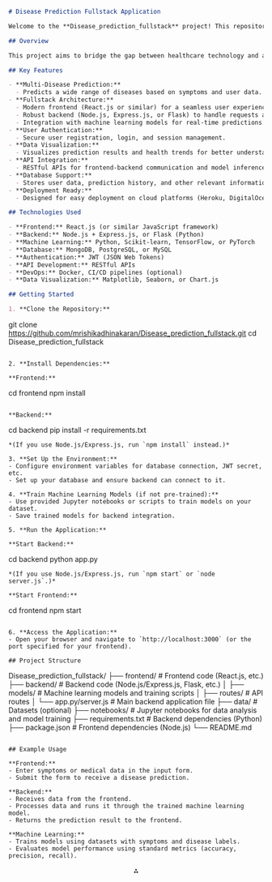
```markdown
# Disease Prediction Fullstack Application

Welcome to the **Disease_prediction_fullstack** project! This repository hosts a fullstack application that leverages machine learning to predict diseases based on user-provided symptoms and medical data. The system integrates a modern frontend, a robust backend, and trained machine learning models to provide accurate health diagnostics and recommendations[^1][^4][^12].

## Overview

This project aims to bridge the gap between healthcare technology and accessibility by enabling users to input symptoms and receive instant disease predictions. It is designed to assist both patients and healthcare professionals by providing quick, data-driven insights and supporting better health decisions[^4][^9][^12].

## Key Features

- **Multi-Disease Prediction:**  
  - Predicts a wide range of diseases based on symptoms and user data.
- **Fullstack Architecture:**  
  - Modern frontend (React.js or similar) for a seamless user experience.
  - Robust backend (Node.js, Express.js, or Flask) to handle requests and process data.
  - Integration with machine learning models for real-time predictions.
- **User Authentication:**  
  - Secure user registration, login, and session management.
- **Data Visualization:**  
  - Visualizes prediction results and health trends for better understanding.
- **API Integration:**  
  - RESTful APIs for frontend-backend communication and model inference.
- **Database Support:**  
  - Stores user data, prediction history, and other relevant information.
- **Deployment Ready:**  
  - Designed for easy deployment on cloud platforms (Heroku, DigitalOcean, AWS, etc.)[^3][^4][^12].

## Technologies Used

- **Frontend:** React.js (or similar JavaScript framework)
- **Backend:** Node.js + Express.js, or Flask (Python)
- **Machine Learning:** Python, Scikit-learn, TensorFlow, or PyTorch
- **Database:** MongoDB, PostgreSQL, or MySQL
- **Authentication:** JWT (JSON Web Tokens)
- **API Development:** RESTful APIs
- **DevOps:** Docker, CI/CD pipelines (optional)
- **Data Visualization:** Matplotlib, Seaborn, or Chart.js

## Getting Started

1. **Clone the Repository:**
```

git clone https://github.com/mrishikadhinakaran/Disease_prediction_fullstack.git
cd Disease_prediction_fullstack

```

2. **Install Dependencies:**

**Frontend:**
```

cd frontend
npm install

```

**Backend:**
```

cd backend
pip install -r requirements.txt

```
*(If you use Node.js/Express.js, run `npm install` instead.)*

3. **Set Up the Environment:**
- Configure environment variables for database connection, JWT secret, etc.
- Set up your database and ensure backend can connect to it.

4. **Train Machine Learning Models (if not pre-trained):**
- Use provided Jupyter notebooks or scripts to train models on your dataset.
- Save trained models for backend integration.

5. **Run the Application:**

**Start Backend:**
```

cd backend
python app.py

```
*(If you use Node.js/Express.js, run `npm start` or `node server.js`.)*

**Start Frontend:**
```

cd frontend
npm start

```

6. **Access the Application:**
- Open your browser and navigate to `http://localhost:3000` (or the port specified for your frontend).

## Project Structure

```

Disease_prediction_fullstack/
├── frontend/                \# Frontend code (React.js, etc.)
├── backend/                 \# Backend code (Node.js/Express.js, Flask, etc.)
│   ├── models/              \# Machine learning models and training scripts
│   ├── routes/              \# API routes
│   └── app.py/server.js     \# Main backend application file
├── data/                    \# Datasets (optional)
├── notebooks/               \# Jupyter notebooks for data analysis and model training
├── requirements.txt         \# Backend dependencies (Python)
├── package.json             \# Frontend dependencies (Node.js)
└── README.md

```

## Example Usage

**Frontend:**
- Enter symptoms or medical data in the input form.
- Submit the form to receive a disease prediction.

**Backend:**
- Receives data from the frontend.
- Processes data and runs it through the trained machine learning model.
- Returns the prediction result to the frontend.

**Machine Learning:**
- Trains models using datasets with symptoms and disease labels.
- Evaluates model performance using standard metrics (accuracy, precision, recall).

```

<div style="text-align: center">⁂</div>

[^1]: https://github.com/mrishikadhinakaran/Disease_prediction_fullstack.git

[^2]: https://github.com/topics/disease-prediction

[^3]: https://devfolio.co/projects/disease-prediction-using-ml-974f

[^4]: https://www.linkedin.com/posts/prince-patel-347537250_nodejs-expressjs-reactjs-activity-7303690240714510338-2MtF

[^5]: https://github.com/oneapi-src/disease-prediction/blob/main/README.md

[^6]: https://huggingface.co/AWeirdDev/human-disease-prediction/blob/48eff03d47200dde737ba3b8353bccb3d5462970/README.md

[^7]: https://github.com/anujdutt9/Disease-Prediction-from-Symptoms

[^8]: https://github.com/Projects-Developer/Disease-Prediction-System-Using-Machine-Learning-Project-/blob/main/README.md

[^9]: https://pdfs.semanticscholar.org/2d08/e0625ad60a7b1e5b0ab48c53529f14488058.pdf

[^10]: https://github.com/Vatshayan/Final-Year-Disease-Prediction-Project

[^11]: https://github.com/RishabhRaj43/Full-Stack-Disease-Prediction-and-Medicine-Recommendation

[^12]: https://github.com/hallowshaw/PredictiX

[^13]: https://github.com/mb16biswas/fullstack_heart_discease_prediction_app

[^14]: https://www.makeareadme.com

[^15]: https://www.kuleuven.be/rdm/en/guidance/documentation-metadata/README

[^16]: https://guides.lib.uoguelph.ca/c.php?g=738963\&p=5374594\&rut=b07ecbb15a479bfa7e252afcb5e7e314b5da540b947824c974a489e38d9440b0

[^17]: https://peerlist.io/kunalshinde/articles/how-to-set-up-a-fullstack-project

[^18]: https://www.slideshare.net/slideshow/project-on-disease-prediction/249677256

[^19]: https://coding-boot-camp.github.io/full-stack/github/professional-readme-guide/

[^20]: https://dev.to/yuridevat/how-to-create-a-good-readmemd-file-4pa2


